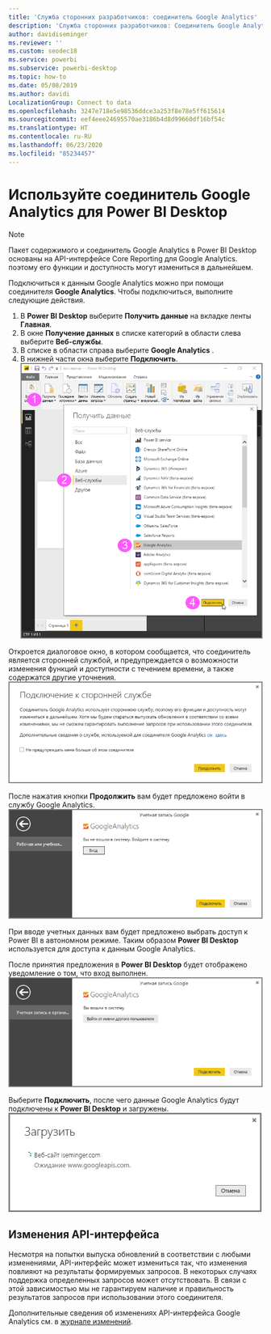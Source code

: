 ```yaml
---
title: 'Служба сторонних разработчиков: соединитель Google Analytics'
description: 'Служба сторонних разработчиков: Соединитель Google Analytics для Power BI Desktop'
author: davidiseminger
ms.reviewer: ''
ms.custom: seodec18
ms.service: powerbi
ms.subservice: powerbi-desktop
ms.topic: how-to
ms.date: 05/08/2019
ms.author: davidi
LocalizationGroup: Connect to data
ms.openlocfilehash: 3247e718e5e98536ddce3a253f8e78e5ff615614
ms.sourcegitcommit: eef4eee24695570ae3186b4d8d99660df16bf54c
ms.translationtype: HT
ms.contentlocale: ru-RU
ms.lasthandoff: 06/23/2020
ms.locfileid: "85234457"
---
```

# <a name="use-the-google-analytics-connector-for-power-bi-desktop"></a>Используйте соединитель Google Analytics для Power BI Desktop
> [!NOTE]
> Пакет содержимого и соединитель Google Analytics в Power BI Desktop основаны на API-интерфейсе Core Reporting для Google Analytics. поэтому его функции и доступность могут измениться в дальнейшем.

Подключиться к данным Google Analytics можно при помощи соединителя **Google Analytics**. Чтобы подключиться, выполните следующие действия.

1. В **Power BI Desktop** выберите **Получить данные** на вкладке ленты **Главная**.
2. В окне **Получение данных** в списке категорий в области слева выберите **Веб-службы**.
3. В списке в области справа выберите **Google Analytics** .
4. В нижней части окна выберите **Подключить**.  
   ![](media/service-google-analytics-connector/tps_googleanalytics_1.png)

Откроется диалоговое окно, в котором сообщается, что соединитель является сторонней службой, и предупреждается о возможности изменения функций и доступности с течением времени, а также содержатся другие уточнения.  
![](media/service-google-analytics-connector/tps_googleanalytics_2.png)

После нажатия кнопки **Продолжить** вам будет предложено войти в службу Google Analytics.  
![](media/service-google-analytics-connector/tps_googleanalytics_3.png)

При вводе учетных данных вам будет предложено выбрать доступ к Power BI в автономном режиме. Таким образом **Power BI Desktop** используется для доступа к данным Google Analytics.  

После принятия предложения в **Power BI Desktop** будет отображено уведомление о том, что вход выполнен.  
![](media/service-google-analytics-connector/tps_googleanalytics_5.png)

Выберите **Подключить**, после чего данные Google Analytics будут подключены к **Power BI Desktop** и загружены.  
![](media/service-google-analytics-connector/tps_googleanalytics_6.png)

## <a name="changes-to-the-api"></a>Изменения API-интерфейса
Несмотря на попытки выпуска обновлений в соответствии с любыми изменениями, API-интерфейс может измениться так, что изменения повлияют на результаты формируемых запросов. В некоторых случаях поддержка определенных запросов может отсутствовать. В связи с этой зависимостью мы не гарантируем наличие и правильность результатов запросов при использовании этого соединителя.

Дополнительные сведения об изменениях API-интерфейса Google Analytics см. в [журнале изменений](https://developers.google.com/analytics/devguides/changelog).

